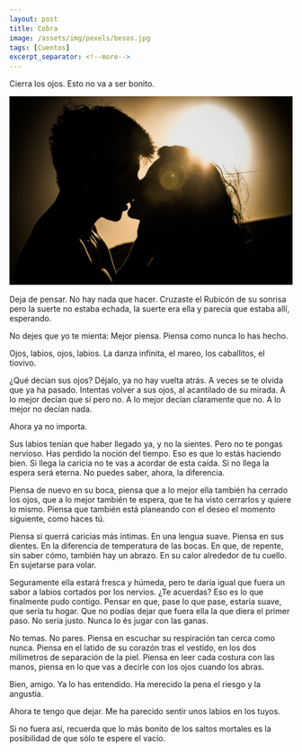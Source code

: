 ```yaml
---
layout: post
title: Cobra 
image: /assets/img/pexels/besos.jpg
tags: [Cuentos]
excerpt_separator: <!--more-->
---
```


Cierra los ojos. Esto no va a ser bonito.

<!--more-->
[![besos](/assets/img/pexels/besos.jpg)](/assets/img/pexels/besos.jpg)

Deja de pensar. No hay nada que hacer. Cruzaste el Rubicón de su sonrisa pero la suerte no estaba echada, la suerte era ella y parecía que estaba allí, esperando. 

No dejes que yo te mienta: Mejor piensa. Piensa como nunca lo has hecho.

Ojos, labios, ojos, labios. La danza infinita, el mareo, los caballitos, el tiovivo.

¿Qué decían sus ojos? Déjalo, ya no hay vuelta atrás. A veces se te olvida que ya ha pasado. Intentas volver a sus ojos, al acantilado de su mirada. A lo mejor decían que sí pero no. A lo mejor decían claramente que no. A lo mejor no decían nada. 

Ahora ya no importa.

Sus labios tenían que haber llegado ya, y no la sientes. Pero no te pongas nervioso. Has perdido la noción del tiempo. Eso es que lo estás haciendo bien. Si llega la caricia no te vas a acordar de esta caída. Si no llega la espera será eterna. No puedes saber, ahora, la diferencia.

Piensa de nuevo en su boca, piensa que a lo mejor ella también ha cerrado los ojos, que a lo mejor también te espera, que te ha visto cerrarlos y quiere lo mismo. Piensa que también está planeando con el deseo el momento siguiente, como haces tú. 

Piensa si querrá caricias más íntimas. En una lengua suave. Piensa en sus dientes. En la diferencia de temperatura de las bocas. En que, de repente, sin saber cómo, también hay un abrazo. En su calor alrededor de tu cuello. En sujetarse para volar.

Seguramente ella estará fresca y húmeda, pero te daría igual que fuera un sabor a labios cortados por los nervios. ¿Te acuerdas? Eso es lo que finalmente pudo contigo. Pensar en que, pase lo que pase, estaría suave, que sería tu hogar. Que no podías dejar que fuera ella la que diera el primer paso. No sería justo. Nunca lo és jugar con las ganas.

No temas. No pares. Piensa en escuchar su respiración tan cerca como nunca. Piensa en el latido de su corazón tras el vestido, en los dos milímetros de separación de la piel. Piensa en leer cada costura con las manos, piensa en lo que vas a decirle con los ojos cuando los abras.

Bien, amigo. Ya lo has entendido. Ha merecido la pena el riesgo y la angustia.

Ahora te tengo que dejar. Me ha parecido sentir unos labios en los tuyos.

Si no fuera así, recuerda que lo más bonito de los saltos mortales es la posibilidad de que sólo te espere el vacío.
